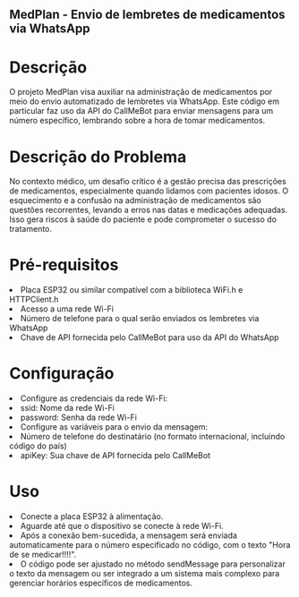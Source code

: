 ## MedPlan - Envio de lembretes de medicamentos via WhatsApp

# Descrição

O projeto MedPlan visa auxiliar na administração de medicamentos por meio do envio automatizado de lembretes via WhatsApp. Este código em particular faz uso da API do CallMeBot para enviar mensagens para um número específico, lembrando sobre a hora de tomar medicamentos.

# Descrição do Problema

No contexto médico, um desafio crítico é a gestão precisa das prescrições de
medicamentos, especialmente quando lidamos com pacientes idosos. O esquecimento
e a confusão na administração de medicamentos são questões recorrentes, levando a
erros nas datas e medicações adequadas. Isso gera riscos à saúde do paciente e pode
comprometer o sucesso do tratamento.

# Pré-requisitos
<li>Placa ESP32 ou similar compatível com a biblioteca WiFi.h e HTTPClient.h</li>
<li>Acesso a uma rede Wi-Fi</li>
<li>Número de telefone para o qual serão enviados os lembretes via WhatsApp</li>
<li>Chave de API fornecida pelo CallMeBot para uso da API do WhatsApp</li>

# Configuração

<li>Configure as credenciais da rede Wi-Fi:</li>
<li>ssid: Nome da rede Wi-Fi</li>
<li>password: Senha da rede Wi-Fi</li>
<li>Configure as variáveis para o envio da mensagem:</li>
<li>Número de telefone do destinatário (no formato internacional, incluindo código do país)</li>
<li>apiKey: Sua chave de API fornecida pelo CallMeBot</li>

# Uso

<li>Conecte a placa ESP32 à alimentação.</li>
<li>Aguarde até que o dispositivo se conecte à rede Wi-Fi.</li>
<li>Após a conexão bem-sucedida, a mensagem será enviada automaticamente para o número especificado no código, com o texto "Hora de se medicar!!!!".</li>
<li>O código pode ser ajustado no método sendMessage para personalizar o texto da mensagem ou ser integrado a um sistema mais complexo para gerenciar horários específicos de medicamentos.</li>



